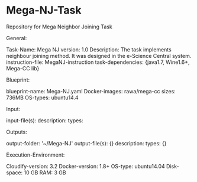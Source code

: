 # Mega-NJ-Task
Repository for Mega Neighbor Joining Task 

General:

  Task-Name: Mega NJ
  version: 1.0
  Description: The task implements neighbour joining method. It was designed in the e-Science Central system.
  instruction-file: MegaNJ-instruction
  task-dependencies: {java1.7, Wine1.6+, Mega-CC lib} 

Blueprint:

  blueprint-name: Mega-NJ.yaml
  Docker-images: rawa/mega-cc
  sizes: 736MB
  OS-types: ubuntu14.4 

Input:

  input-file(s): 
  description: 
  types: 

Outputs:

  output-folder: '~/Mega-NJ'
  output-file(s): {}
  description:
  types: {}

Execution-Environment:

  Cloudify-version: 3.2
  Docker-version: 1.8+
  OS-type: ubuntu14.04
  Disk-space: 10 GB
  RAM: 3 GB
